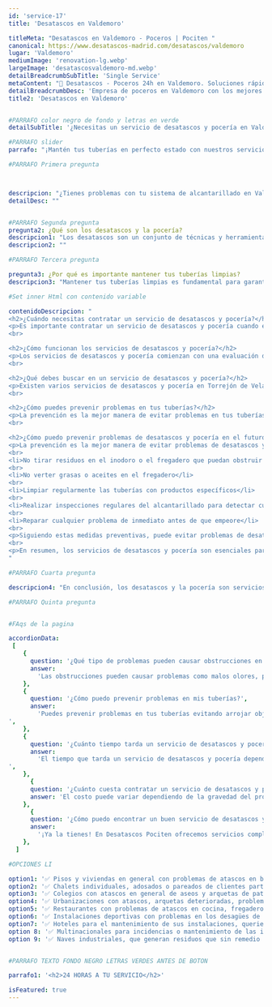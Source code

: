 ```yaml
---
id: 'service-17'
title: 'Desatascos en Valdemoro'

titleMeta: "Desatascos en Valdemoro - Poceros | Pociten "
canonical: https://www.desatascos-madrid.com/desatascos/valdemoro
lugar: 'Valdemoro'
mediumImage: 'renovation-lg.webp'
largeImage: 'desatascosvaldemoro-md.webp'
detailBreadcrumbSubTitle: 'Single Service'
metaContent: "🚿 Desatascos - Poceros 24h en Valdemoro. Soluciones rápidas y eficientes para alcantarillado y más. ¡Contacta a expertos! ☎️ 647 376 782"
detailBreadcrumbDesc: 'Empresa de poceros en Valdemoro con los mejores precios'
title2: 'Desatascos en Valdemoro'


#PARRAFO color negro de fondo y letras en verde
detailSubTitle: '¿Necesitas un servicio de desatascos y pocería en Valdemoro? ¡Somos tu mejor opción!'

#PARRAFO slider
parrafo: "¡Mantén tus tuberías en perfecto estado con nuestros servicios de desatascos!"

#PARRAFO Primera pregunta



descripcion: "¿Tienes problemas con tu sistema de alcantarillado en Valdemoro? ¿Te preocupa tener una obstrucción en tus tuberías? ¡No te preocupes más! En este artículo, hablaremos sobre desatascos y pocería en Valdemoro. Aprenderás todo lo que necesitas saber sobre estos servicios para garantizar que tus tuberías estén limpias y en perfecto estado."
detailDesc: ""


#PARRAFO Segunda pregunta
pregunta2: ¿Qué son los desatascos y la pocería?
descripcion1: "Los desatascos son un conjunto de técnicas y herramientas que se utilizan para limpiar las tuberías de obstrucciones. Las obstrucciones pueden ser causadas por la acumulación de restos de alimentos, aceites, cabello, entre otros, y pueden ser un verdadero dolor de cabeza. Por otro lado, la pocería se refiere a la instalación, mantenimiento y reparación de sistemas de alcantarillado."
descripcion2: ""

#PARRAFO Tercera pregunta

pregunta3: ¿Por qué es importante mantener tus tuberías limpias?
descripcion3: "Mantener tus tuberías limpias es fundamental para garantizar el correcto funcionamiento de tu sistema de alcantarillado. Una obstrucción en tus tuberías puede causar problemas de salud, como la propagación de bacterias y malos olores en tu hogar. Además, una obstrucción puede causar un aumento en la factura del agua, ya que las tuberías bloqueadas hacen que el agua no fluya correctamente."

#Set inner Html con contenido variable

contenidoDescripcion: "
<h2>¿Cuándo necesitas contratar un servicio de desatascos y pocería?</h2>
<p>Es importante contratar un servicio de desatascos y pocería cuando experimentas problemas en tus tuberías que no puedes resolver por tu cuenta. Si notas que el agua no fluye correctamente, que hay malos olores, o si tienes problemas para vaciar el inodoro, es el momento de buscar ayuda profesional. Además, es recomendable realizar mantenimientos preventivos para evitar futuros problemas.</p>
<br>

<h2>¿Cómo funcionan los servicios de desatascos y pocería?</h2>
<p>Los servicios de desatascos y pocería comienzan con una evaluación del problema en tus tuberías. Los profesionales utilizan cámaras de inspección y otros equipos especializados para determinar la causa del problema. Luego, utilizan herramientas específicas para desbloquear las tuberías y limpiarlas. En el caso de la pocería, los profesionales pueden utilizar técnicas como el vaciado de fosas sépticas y la reparación de daños en las tuberías.</p>
<br>

<h2>¿Qué debes buscar en un servicio de desatascos y pocería?</h2>
<p>Existen varios servicios de desatascos y pocería en Torrejón de Velasco, pero no todos son iguales. Al elegir un servicio, asegúrese de buscar uno con una amplia experiencia y una buena reputación. Pregunte a sus amigos y familiares si tienen recomendaciones o haga una búsqueda en línea para encontrar servicios cerca de usted. Además, asegúrese de preguntar sobre sus tarifas y garantías antes de contratar un servicio.</p>
<br>

<h2>¿Cómo puedes prevenir problemas en tus tuberías?</h2>
<p>La prevención es la mejor manera de evitar problemas en tus tuberías. Algunas medidas que puedes tomar incluyen evitar arrojar objetos extraños por el inodoro o por el fregadero, no verter aceites o grasas por las tuberías, y utilizar rejillas en los desagües para evitar que los cabellos u otros restos obstruyan las tuberías. Además, es importante realizar mantenimientos preventivos regularmente.</p>
<br>

<h2>¿Cómo puedo prevenir problemas de desatascos y pocería en el futuro?</h2>
<p>La prevención es la mejor manera de evitar problemas de desatascos y pocería. Algunas medidas preventivas que puede tomar incluyen:</p>
<br>
<li>No tirar residuos en el inodoro o el fregadero que puedan obstruir las tuberías</li>
<br>
<li>No verter grasas o aceites en el fregadero</li>
<br>
<li>Limpiar regularmente las tuberías con productos específicos</li>
<br>
<li>Realizar inspecciones regulares del alcantarillado para detectar cualquier problema</li>
<br>
<li>Reparar cualquier problema de inmediato antes de que empeore</li>
<br>
<p>Siguiendo estas medidas preventivas, puede evitar problemas de desatascos y pocería en el futuro y ahorrar tiempo y dinero en reparaciones costosas.</p>
<br>
<p>En resumen, los servicios de desatascos y pocería son esenciales para mantener las tuberías y alcantarillado de su hogar o negocio en buen estado. Si tiene un problema de obstrucción o fuga, llame a un servicio de inmediato para evitar que empeore. Además, tome medidas preventivas para evitar problemas en el futuro. Recuerde que la prevención es la clave para un sistema de plomería saludable y sin problemas..</p>
"

#PARRAFO Cuarta pregunta

descripcion4: "En conclusión, los desatascos y la pocería son servicios críticos para garantizar que su sistema de plomería funcione sin problemas y sin obstrucciones ni fugas. Si tiene un problema, es importante llamar a un servicio de inmediato para evitar que empeore y cause daños graves a sus tuberías o alcantarillado. Además, tome medidas preventivas para evitar problemas en el futuro y mantener su sistema de plomería en buen estado. Recuerde que la prevención es la clave para una plomería saludable y sin problemas."

#PARRAFO Quinta pregunta


#FAqs de la pagina

accordionData:
 [
    {
      question: '¿Qué tipo de problemas pueden causar obstrucciones en mis tuberías?',
      answer:
        'Las obstrucciones pueden causar problemas como malos olores, propagación de bacterias y aumento de la factura del agua.',
    },
    {
      question: '¿Cómo puedo prevenir problemas en mis tuberías?',
      answer:
        'Puedes prevenir problemas en tus tuberías evitando arrojar objetos extraños por el inodoro o por el fregadero, no vertiendo aceites o grasas por las tuberías y utilizando rejillas en los desagües.
',
    },
    {
      question: '¿Cuánto tiempo tarda un servicio de desatascos y pocería?',
      answer:
        'El tiempo que tarda un servicio de desatascos y pocería depende de la gravedad del problema.
',
    },
      {
      question: '¿Cuánto cuesta contratar un servicio de desatascos y pocería?',
      answer: 'El costo puede variar dependiendo de la gravedad del problema y del tipo de servicio que necesites.'
    },
      {
      question: '¿Cómo puedo encontrar un buen servicio de desatascos y pocería en Valdemoro?',
      answer:
        '¡Ya la tienes! En Desatascos Pociten ofrecemos servicios completos y personalizados, tenemos una amplia experiencia en el sector y utilizamos técnicas respetuosas con el medio ambiente.'
    },
  ]

#OPCIONES LI

option1: '✅ Pisos y viviendas en general con problemas de atascos en bañeras, fregaderos o inodoros.'
option2: '✅ Chalets individuales, adosados o pareados de clientes particulares en general con problemas de atascos en arquetas de hojas o tierra. '
option3: '✅ Colegios con atascos en general de aseos y arquetas de patios.'
option4: '✅ Urbanizaciones con atascos, arquetas deterioradas, problemas de tuberías o bajantes.'
option5: '✅ Restaurantes con problemas de atascos en cocina, fregaderos o en los aseos de los clientes.'
option6: '✅ Instalaciones deportivas con problemas en los desagües de las piscina o vaciado de arquetas en los vestuarios.'
option7: '✅ Hoteles para el mantenimiento de sus instalaciones, queriendo dar siempre el mejor servicio a sus huéspedes.'
option 8: '✅ Multinacionales para incidencias o mantenimiento de las instalaciones distribuidas en sus oficinas.'
option 9: '✅ Naves industriales, que generan residuos que sin remedio se acumulan en sus arquetas produciendo atrancos.'


#PARRAFO TEXTO FONDO NEGRO LETRAS VERDES ANTES DE BOTON

parrafo1: '<h2>24 HORAS A TU SERVICIO</h2>'

isFeatured: true
---
```

